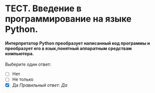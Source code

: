 # ТЕСТ. Введение в программирование на языке Python.

#### Интерпретатор Python преобразует написанный код программы и преобразует его в язык,понятный аппаратным средствам компьютера.
Выберите один ответ:
- [ ] Нет
- [ ] Не только
- [X] Да 
*Правильный ответ: Да*
